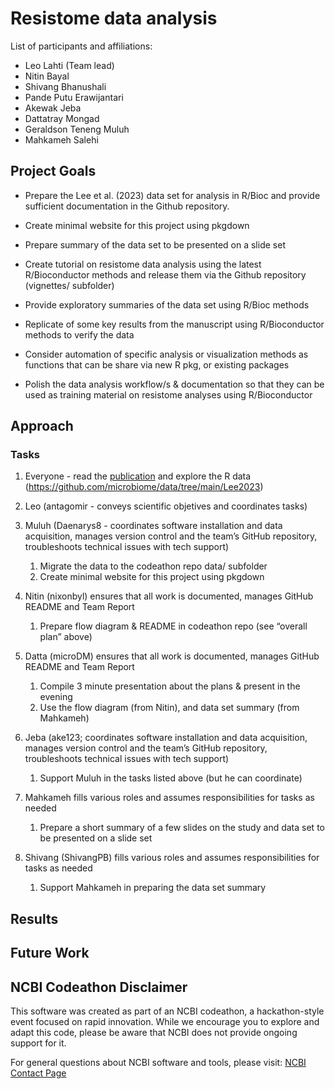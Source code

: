 
<!-- README.md is generated from README.Rmd. Please edit that file -->

# Resistome data analysis

<!-- badges: start -->
<!-- badges: end -->

List of participants and affiliations:

- Leo Lahti (Team lead)
- Nitin Bayal
- Shivang Bhanushali
- Pande Putu Erawijantari
- Akewak Jeba
- Dattatray Mongad
- Geraldson Teneng Muluh
- Mahkameh Salehi

## Project Goals

- Prepare the Lee et al. (2023) data set for analysis in R/Bioc and
  provide sufficient documentation in the Github repository.

- Create minimal website for this project using pkgdown

- Prepare summary of the data set to be presented on a slide set

- Create tutorial on resistome data analysis using the latest
  R/Bioconductor methods and release them via the Github repository
  (vignettes/ subfolder)

- Provide exploratory summaries of the data set using R/Bioc methods

- Replicate of some key results from the manuscript using R/Bioconductor
  methods to verify the data

- Consider automation of specific analysis or visualization methods as
  functions that can be share via new R pkg, or existing packages

- Polish the data analysis workflow/s & documentation so that they can
  be used as training material on resistome analyses using
  R/Bioconductor

## Approach

### Tasks

1.  Everyone - read the
    [publication](https://www.nature.com/articles/s41467-023-36633-7)
    and explore the R data
    (<https://github.com/microbiome/data/tree/main/Lee2023>)

2.  Leo (antagomir - conveys scientific objetives and coordinates tasks)

3.  Muluh (Daenarys8 - coordinates software installation and data
    acquisition, manages version control and the team’s GitHub
    repository, troubleshoots technical issues with tech support)

    1.  Migrate the data to the codeathon repo data/ subfolder
    2.  Create minimal website for this project using pkgdown

4.  Nitin (nixonbyl) ensures that all work is documented, manages GitHub
    README and Team Report

    1.  Prepare flow diagram & README in codeathon repo (see “overall
        plan” above)

5.  Datta (microDM) ensures that all work is documented, manages GitHub
    README and Team Report

    1.  Compile 3 minute presentation about the plans & present in the
        evening
    2.  Use the flow diagram (from Nitin), and data set summary (from
        Mahkameh)

6.  Jeba (ake123; coordinates software installation and data
    acquisition, manages version control and the team’s GitHub
    repository, troubleshoots technical issues with tech support)

    1.  Support Muluh in the tasks listed above (but he can coordinate)

7.  Mahkameh fills various roles and assumes responsibilities for tasks
    as needed

    1.  Prepare a short summary of a few slides on the study and data
        set to be presented on a slide set

8.  Shivang (ShivangPB) fills various roles and assumes responsibilities
    for tasks as needed

    1.  Support Mahkameh in preparing the data set summary

## Results

## Future Work

## NCBI Codeathon Disclaimer

This software was created as part of an NCBI codeathon, a
hackathon-style event focused on rapid innovation. While we encourage
you to explore and adapt this code, please be aware that NCBI does not
provide ongoing support for it.

For general questions about NCBI software and tools, please visit: [NCBI
Contact Page](https://www.ncbi.nlm.nih.gov/home/about/contact/)
